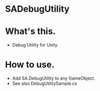 
# SADebugUtility

# What's this.

- Debug Utility for Unity.

# How to use.

- Add SA.DebugUtility to any GameObject.
- See also DebugUtilitySample.cs
